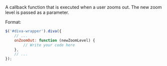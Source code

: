 A callback function that is executed when a user zooms out. The new zoom level
is passed as a parameter.

Format:

```javascript
$('#diva-wrapper').diva({
    // ...
    onZoomOut: function (newZoomLevel) {
        // Write your code here
    },
    // ...
});
```
